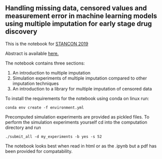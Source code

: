 ## Handling missing data, censored values and measurement error in machine learning models using multiple imputation for early stage drug discovery

This is the notebook for [STANCON 2019](https://mc-stan.org/events/stancon2019Cambridge/)

Abstract is available [here.](https://mc-stan.org/events/stancon2019Cambridge/abstracts.html#19)

The notebook contains three sections:

1) An introduction to multiple imputation
2) Simulation experiments of multiple imputation compared to other imputation techniques
3) An introduction to a library for  multiple imputation of censored data

To install the requirements for the notebook using conda on linux run:

	conda env create -f environment.yml

Precomputed simulation experiments are provided as pickled files.
To perform the simulation experiments yourself cd into the computation directory and run

	./submit_all -d my_experiments -b yes -s 52
    
The notebook looks best when read in html or as the .ipynb but a pdf has been provided for compatability. 
